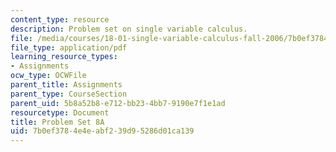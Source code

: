 ```yaml
---
content_type: resource
description: Problem set on single variable calculus.
file: /media/courses/18-01-single-variable-calculus-fall-2006/7b0ef3784e4eabf239d95286d01ca139_ps8a.pdf
file_type: application/pdf
learning_resource_types:
- Assignments
ocw_type: OCWFile
parent_title: Assignments
parent_type: CourseSection
parent_uid: 5b8a52b8-e712-bb23-4bb7-9190e7f1e1ad
resourcetype: Document
title: Problem Set 8A
uid: 7b0ef378-4e4e-abf2-39d9-5286d01ca139
---
```

